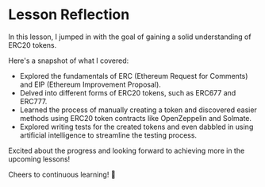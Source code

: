# Lesson Reflection

In this lesson, I jumped in with the goal of gaining a solid understanding of ERC20 tokens.

Here's a snapshot of what I covered:
- Explored the fundamentals of ERC (Ethereum Request for Comments) and EIP (Ethereum Improvement Proposal).
- Delved into different forms of ERC20 tokens, such as ERC677 and ERC777.
- Learned the process of manually creating a token and discovered easier methods using ERC20 token contracts like OpenZeppelin and Solmate.
- Explored writing tests for the created tokens and even dabbled in using artificial intelligence to streamline the testing process.

Excited about the progress and looking forward to achieving more in the upcoming lessons!

Cheers to continuous learning! 🚀
